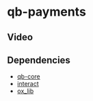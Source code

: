 # qb-payments

## Video

## Dependencies
- [qb-core](https://github.com/qbcore-framework/qb-core)
- [interact](https://github.com/darktrovx/interact)
- [ox_lib](https://github.com/overextended/ox_lib)
